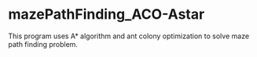 # mazePathFinding_ACO-Astar

This program uses A* algorithm and ant colony optimization to solve maze path finding problem.